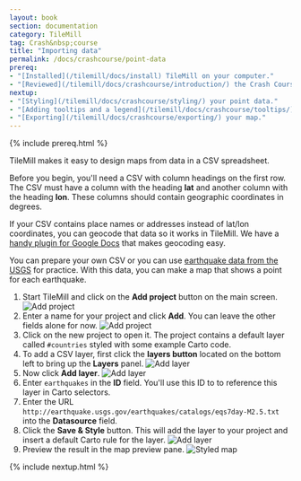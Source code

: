 ```yaml
---
layout: book
section: documentation
category: TileMill
tag: Crash&nbsp;course
title: "Importing data"
permalink: /docs/crashcourse/point-data
prereq:
- "[Installed](/tilemill/docs/install) TileMill on your computer."
- "[Reviewed](/tilemill/docs/crashcourse/introduction/) the Crash Course introduction."
nextup:
- "[Styling](/tilemill/docs/crashcourse/styling/) your point data."
- "[Adding tooltips and a legend](/tilemill/docs/crashcourse/tooltips/) to your map."
- "[Exporting](/tilemill/docs/crashcourse/exporting/) your map."
---
```


{% include prereq.html %}


TileMill makes it easy to design maps from data in a CSV spreadsheet.

Before you begin, you'll need a CSV with column headings on the first row. The CSV must have a column with the heading **lat** and another column with the heading **lon**. These columns should contain geographic coordinates in degrees.

If your CSV contains place names or addresses instead of lat/lon coordinates, you can geocode that data so it works in TileMill. We have a [handy plugin for Google Docs](http://developmentseed.org/blog/2011/10/12/mapping-google-doc-spreadsheet/) that makes geocoding easy.

You can prepare your own CSV or you can use [earthquake data from the USGS](http://earthquake.usgs.gov/earthquakes/catalogs/) for practice. With this data, you can make a map that shows a point for each earthquake.

1. Start TileMill and click on the **Add project** button on the main screen.
  ![Add project](/tilemill/assets/pages/csv-1.png)
2. Enter a name for your project and click **Add**. You can leave the other fields alone for now.
  ![Add project](/tilemill/assets/pages/csv-2.png)
3. Click on the new project to open it. The project contains a default layer called `#countries` styled with some example Carto code.
4. To add a CSV layer, first click the **layers button** located on the bottom left to bring up the **Layers** panel.
  ![Add layer](/tilemill/assets/pages/csv-3.png)
5. Now click **Add layer**.
  ![Add layer](/tilemill/assets/pages/csv-4.png)
6. Enter `earthquakes` in the **ID** field. You'll use this ID to to reference this layer in Carto selectors.
7. Enter the URL `http://earthquake.usgs.gov/earthquakes/catalogs/eqs7day-M2.5.txt` into the **Datasource** field.
8. Click the **Save & Style** button. This will add the layer to your project and insert a default Carto rule for the layer.
  ![Add layer](/tilemill/assets/pages/csv-7.png)
9. Preview the result in the map preview pane.
  ![Styled map](/tilemill/assets/pages/earthquake-map.png)

{% include nextup.html %}
